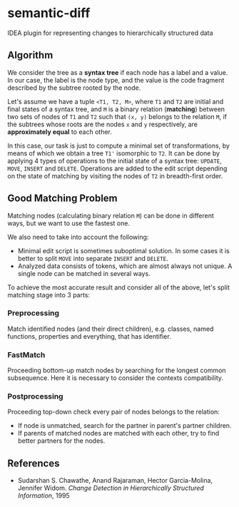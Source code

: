 # semantic-diff
IDEA plugin for representing changes to hierarchically structured data

## Algorithm
We consider the tree as a <b>syntax tree</b> if each node has a label and a value. In our case, the label is the node type, and the value is the code fragment described by the subtree rooted by the node.

Let's assume we have a tuple `<T1, T2, M>`, where `T1` and `T2` are initial and final states of a syntax tree, and `M` is a binary relation (<b>matching</b>) between two sets of nodes of `T1` and `T2` such that `(x, y)` belongs to the relation `M`, if the subtrees whose roots are the nodes `x` and `y` respectively, are <b>approximately equal</b> to each other.

In this case, our task is just to compute a minimal set of transformations, by means of which we obtain a tree `T1'` isomorphic to `T2`. It can be done by applying 4 types of operations to the initial state of a syntax tree: `UPDATE`, `MOVE`, `INSERT` and `DELETE`. Operations are added to the edit script depending on the state of matching by visiting the nodes of `T2` in breadth-first order.

## Good Matching Problem
Matching nodes (calculating binary relation `M`) can be done in different ways, but we want to use the fastest one.

We also need to take into account the following:
  -  Minimal edit script is sometimes suboptimal solution. In some cases it is better to split `MOVE` into separate `INSERT` and `DELETE`.
 - Analyzed data consists of tokens, which are almost always not unique. A single node can be matched in several ways.

To achieve the most accurate result and consider all of the above, let's split matching stage into 3 parts:

### Preprocessing
Match identified nodes (and their direct children), e.g. classes, named functions, properties and everything, that has identifier.
### FastMatch
Proceeding bottom-up match nodes by searching for the longest common subsequence. Here it is necessary to consider the contexts compatibility.
### Postprocessing
Proceeding top-down check every pair of nodes belongs to the relation:
- If node is unmatched, search for the partner in parent's partner children.
- If parents of matched nodes are matched with each other, try to find better partners for the nodes.

## References
- Sudarshan S. Chawathe, Anand Rajaraman, Hector Garcia-Molina, Jennifer Widom. *Change Detection in Hierarchically Structured Information*, 1995
